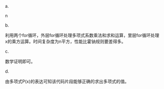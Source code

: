 a.

n

b.

利用两个for循环，外层for循环处理多项式系数乘法和求和运算，里层for循环处理x的乘方运算。时间复杂度为n平方，性能比霍钠规则要差得多。

c.

数学证明即可。

d.

由多项式P(x)的表达可知该代码片段能够正确的求出多项式的值。